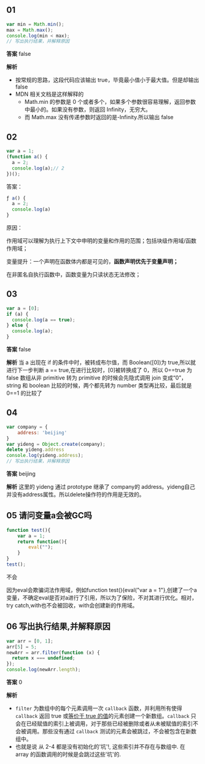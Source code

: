 ## 01

```js
var min = Math.min();
max = Math.max();
console.log(min < max);
// 写出执行结果，并解释原因
```

**答案**
false

**解析**

* 按常规的思路，这段代码应该输出 true，毕竟最小值小于最大值。但是却输出 false
* MDN 相关文档是这样解释的
  * Math.min 的参数是 0 个或者多个，如果多个参数很容易理解，返回参数中最小的。如果没有参数，则返回 Infinity，无穷大。
  * 而 Math.max 没有传递参数时返回的是-Infinity.所以输出 false

## 02

```js
var a = 1;
(function a() {
  a = 2;
  console.log(a);// 2
})();
```

答案：

```js
ƒ a() {
  a = 2;
  console.log(a)
}
```

原因：

作用域可以理解为执行上下文中申明的变量和作用的范围；包括块级作用域/函数作用域；

变量提升：一个声明在函数体内都是可见的，**函数声明优先于变量声明；**

在非匿名自执行函数中，函数变量为只读状态无法修改；


## 03

```js
var a = [0];
if (a) {
  console.log(a == true);
} else {
  console.log(a);
}
```

**答案**
false

**解析**
当 a 出现在 if 的条件中时，被转成布尔值，而 Boolean([0])为 true,所以就进行下一步判断 a == true,在进行比较时，[0]被转换成了 0，所以 0==true 为 false
数组从非 primitive 转为 primitive 的时候会先隐式调用 join 变成“0”，string 和 boolean 比较的时候，两个都先转为 number 类型再比较，最后就是 0==1 的比较了

## 04

```js
var company = {
    address: 'beijing'
}
var yideng = Object.create(company);
delete yideng.address
console.log(yideng.address);
// 写出执行结果，并解释原因
```

**答案**
beijing

**解析**
这里的 yideng 通过 prototype 继承了 company的 address。yideng自己并没有address属性。所以delete操作符的作用是无效的。

## 05 请问变量a会被GC吗

```js
function test(){
    var a = 1;
    return function(){
        eval("");
    }
}
test();
```

不会

因为eval会欺骗词法作用域，例如function test(){eval("var a = 1"},创建了一个a变量，不确定eval是否对a进行了引用，所以为了保险，不对其进行优化。相对，try catch,with也不会被回收，with会创建新的作用域。

## 06 写出执行结果,并解释原因

```js
var arr = [0, 1];
arr[5] = 5;
newArr = arr.filter(function (x) {
  return x === undefined;
});
console.log(newArr.length);
```

**答案**
0

**解析**

* `filter` 为数组中的每个元素调用一次 `callback` 函数，并利用所有使得 `callback` 返回 true 或[等价于 true 的值](https://developer.mozilla.org/zh-CN/docs/Glossary/Truthy)的元素创建一个新数组。`callback` 只会在已经赋值的索引上被调用，对于那些已经被删除或者从未被赋值的索引不会被调用。那些没有通过 `callback` 测试的元素会被跳过，不会被包含在新数组中。
* 也就是说 从 2-4 都是没有初始化的'坑'!, 这些索引并不存在与数组中. 在 array 的函数调用的时候是会跳过这些'坑'的.
